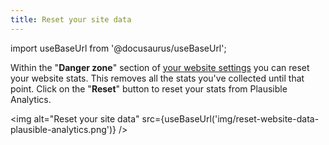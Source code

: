 ```yaml
---
title: Reset your site data
---
```


import useBaseUrl from '@docusaurus/useBaseUrl';

Within the "**Danger zone**" section of [your website settings](website-settings.md) you can reset your website stats. This removes all the stats you've collected until that point. Click on the "**Reset**" button to reset your stats from Plausible Analytics.

<img alt="Reset your site data" src={useBaseUrl('img/reset-website-data-plausible-analytics.png')} />
